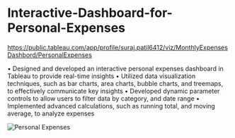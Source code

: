 # Interactive-Dashboard-for-Personal-Expenses

https://public.tableau.com/app/profile/suraj.patil6412/viz/MonthlyExpensesDashbord/PersonalExpenses

• Designed and developed an interactive personal expenses dashboard in Tableau to provide real-time insights
• Utilized data visualization techniques, such as bar charts, area charts, bubble charts, and treemaps, to effectively communicate key insights
• Developed dynamic parameter controls to allow users to filter data by category, and date range
• Implemented advanced calculations, such as running total, and moving average, to analyze expenses

![Personal Expenses](https://user-images.githubusercontent.com/101862962/221344850-9dcb73b5-9b21-4475-9cfa-9220589fbc3f.png)

